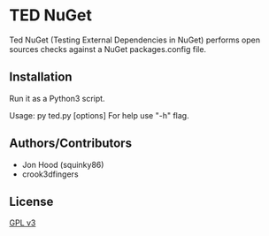 # TED NuGet

Ted NuGet (Testing External Dependencies in NuGet) performs open sources checks against a NuGet packages.config file.

## Installation

Run it as a Python3 script.

Usage: py ted.py [options] <path>
For help use "-h" flag.

## Authors/Contributors

* Jon Hood (squinky86)
* crook3dfingers

## License

[GPL v3](https://www.gnu.org/licenses/gpl-3.0.en.html)

